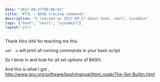 ```yaml
---
date: "2017-09-27T00:00:01"
title: "#TIL : BASH tracing commands"
description: "I learned on 2017-09-27 about bash, shell, sysadmin"
tags: ["bash", "shell", "sysadmin"]
layout: post
---
```



Thank Hiro Ishii for teaching me this

`set -x` will print all running commands in your bash script

So I dove in and look for all set options of BASH.

And this is what I got , http://www.gnu.org/software/bash/manual/html_node/The-Set-Builtin.html
